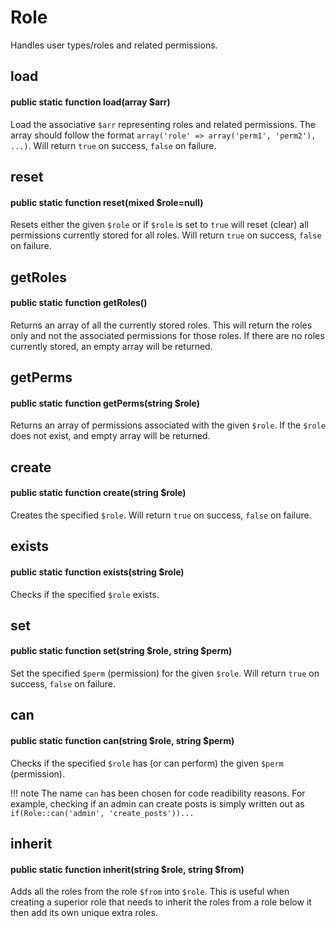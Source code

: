 # Role
Handles user types/roles and related permissions.

## load
#### public static function load(array $arr)
Load the associative `$arr` representing roles and related permissions. The
array should follow the format `array('role' => array('perm1', 'perm2'), ...)`. Will
return `true` on success, `false` on failure.

## reset
#### public static function reset(mixed $role=null)
Resets either the given `$role` or if `$role` is set to `true` will reset
(clear) all permissions currently stored for all roles. Will return `true` on
success, `false` on failure.

## getRoles
#### public static function getRoles()
Returns an array of all the currently stored roles. This will return the roles only
and not the associated permissions for those roles. If there are no roles currently
stored, an empty array will be returned.

## getPerms
#### public static function getPerms(string $role)
Returns an array of permissions associated with the given `$role`. If the `$role`
does not exist, and empty array will be returned.

## create
#### public static function create(string $role)
Creates the specified `$role`. Will return `true` on success, `false` on failure.

## exists
#### public static function exists(string $role)
Checks if the specified `$role` exists.

## set
#### public static function set(string $role, string $perm)
Set the specified `$perm` (permission) for the given `$role`. Will return `true`
on success, `false` on failure.

## can
#### public static function can(string $role, string $perm)
Checks if the specified `$role` has (or can perform) the given `$perm` (permission).

!!! note
    The name `can` has been chosen for code readibility reasons. For example,
    checking if an admin can create posts is simply written out as
    `if(Role::can('admin', 'create_posts'))...`

## inherit
#### public static function inherit(string $role, string $from)
Adds all the roles from the role `$from` into `$role`. This is useful when creating
a superior role that needs to inherit the roles from a role below it then add its
own unique extra roles.
